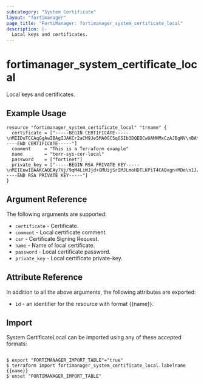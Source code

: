 ```yaml
---
subcategory: "System Certificate"
layout: "fortimanager"
page_title: "FortiManager: fortimanager_system_certificate_local"
description: |-
  Local keys and certificates.
---
```


# fortimanager_system_certificate_local
Local keys and certificates.

## Example Usage

```hcl
resource "fortimanager_system_certificate_local" "trname" {
  certificate = ["-----BEGIN CERTIFICATE-----\nMIIDuTCCAqGgAwIBAgIJAKCr2aCM9Je5MA0GCSqGSIb3DQEBCwUAMHMxCzAJBgNV\nBAYTAkdCMRMwEQYDVQQIDApTb21lLVN0YXRlMQ8wDQYDVQQHDAZMb25kb24xDDAK\nBgNVBAoMA0ZETDESMBAGA1UEAwwJbG9jYWxob3N0MRwwGgYJKoZIhvcNAQkBFg1z\nc0Bzc3Nzc3MuY29tMB4XDTE5MDUyOTE1MDIzMFoXDTIwMDUyODE1MDIzMFowczEL\nMAkGA1UEBhMCR0IxEzARBgNVBAgMClNvbWUtU3RhdGUxDzANBgNVBAcMBkxvbmRv\nbjEMMAoGA1UECgwDRkRMMRIwEAYDVQQDDAlsb2NhbGhvc3QxHDAaBgkqhkiG9w0B\nCQEWDXNzQHNzc3Nzcy5jb20wggEiMA0GCSqGSIb3DQEBAQUAA4IBDwAwggEKAoIB\nAQDLtWP/2ozguJYmN34YxSKNKsgwkuagcNMso+JPgIBC+Cf4wOjUn/KCRUklLCJ9\nafyi4ZLJxqyOaAUkkiK7ay1DObgRDe7zl++prOijzTqkE5CbWBZgRjlSDfIyl113\nvFRA7yzrRUP9lDyk3OwpmVFZ6Uac3D1PNlcAGL8UHEsVDhM6fDnN+JtnV2e8xXeZ\n2DQxjaqh73rCmJJkq3iCRKbM/BFHtCdjMG0Xy9UuUnYjl+omjj+e32Pcp3ZfbBRp\nnX3hoiuu4IVToIXEBvZlMkvDj/3sRdHzCqgN+FTnmqTulRHbZRy5+2htZgIys7t7\nnVZ0FgRYiV0C1xmRSyTttRTNAgMBAAGjUDBOMB0GA1UdDgQWBBTinUGXSHLwDOVm\nOMdVbk0NdJNcRzAfBgNVHSMEGDAWgBTinUGXSHLwDOVmOMdVbk0NdJNcRzAMBgNV\nHRMEBTADAQH/MA0GCSqGSIb3DQEBCwUAA4IBAQBX7ZHWH3N8EN+XcmUak7RG9qzy\nmnWPvyBiM8YI11rs87SkD+L8Q/ylxdmoI57cfPHpnqtkGAseRdN1EtzqILpyOo4Q\nQ2aF3ZHKUOEPBbblWqv+AbyXPHhODrm+Nlyu42axcqfLwLGAIRhVkVerX24lV/u2\ns3W/G5cse7RfNtxWPVUah7jAmsIv1Yc7Yi4TEIlQDImQI5TAoGTQOpPjYZXCtHXS\nxUIGOKDTds9X2wWb3lM7ANecrINh6CNB/tg3GNdGV8SCJvJnYtEgfipjS7cQoc5C\npBmnz+IlqzrwBZBxmB+1xFrYATm/hZ3HMFrLKQVoTJgTP74/PIpCaO/mjis4\n-----END CERTIFICATE-----"]
  comment     = "This is a Terraform example"
  name        = "terr-sys-cer-local"
  password    = ["fortinet"]
  private_key = ["-----BEGIN RSA PRIVATE KEY-----\nMIIEowIBAAKCAQEAy7Vj/9qM4LiWJjd+GMUijSrIMJLmoHDTLKPiT4CAQvgn+MDo\n1J/ygkVJJSwifWn8ouGSycasjmgFJJIiu2stQzm4EQ3u85fvqazoo806pBOQm1gW\nYEY5Ug3yMpddd7xUQO8s60VD/ZQ8pNzsKZlRWelGnNw9TzZXABi/FBxLFQ4TOnw5\nzfibZ1dnvMV3mdg0MY2qoe96wpiSZKt4gkSmzPwRR7QnYzBtF8vVLlJ2I5fqJo4/\nnt9j3Kd2X2wUaZ194aIrruCFU6CFxAb2ZTJLw4/97EXR8wqoDfhU55qk7pUR22Uc\nuftobWYCMrO7e51WdBYEWIldAtcZkUsk7bUUzQIDAQABAoIBABlV8x0EOpdMfeg8\n6KL+CcES/BkGfEaiIbGgpGoM6mbp5FbM72haiFfpdCJ6bcO5ZeGAOrh7zERd7Z3R\nyx4SQ2vkBt+gIwMK95Tb24db5Bo6ELcxan8I3OI2t9PQ/aABvVziIm0UjVNBl5VN\noNW/qt2K5Oxne/yZHpL1gPZoWnJAuBNcDZDNI5qQfT1JTWhmbu9pkjiNg3h0l5O4\nboETBdb3W2jlvCIegIQJ+xPkChS3I4cMoZ4LBRWMLpzK+Q57+zml75drsQ7PA0XH\nlx2nzUFCByu27pM6kiajXleUSGVH2VCUSNysQAYBSa77g5t7O+m+o3iNUslUDor3\nLY5eiKUCgYEA6dqJJxF28Wt6UbMgywQuv5koo8v8nyUhR4hZhvy5qge5v5Sh82UE\nRyVfSvMDR9oWnXs8tBZaf1sgsUEaFl2I/5kmFWTe7aGj1eXprOxOuMNk51AN2w9T\njHWici/rj0JEjvAteDvLjY6CTAi8Zg9OxuJWNyV2gZ1LpZ2cIlULzLsCgYEA3wAH\nJQ0jVeJ70v2I01m16d/klTNcqv9sTIPwowz0RFkOG8v482SSQ7Q43xkSYJvxKg12\nBO6qq+RzYwDPgA7/7kLrq1Ye2VobhrsRey6dEWGdrgA/TfoCgSjK0LEBh4Gn5h7l\nDycvfNRbum1D+uheyTPC94fJChwutihUsrXuEBcCgYAaoUczCrsXvNx+Bz75v20v\nZlqJZIZM/SZwBefkBk2CPkT5uwxCMkOtcmUKnOfHu98NaeY8v7roe9EaPkahO1+J\nc8AxeX4lY13L0tWsWnCQe7e225foVTN3cEHibPCPLMWv3UvgQDbq1Mqjq+8AVEft\nQAL/XqXDFs1xe6Q3CKZCVwKBgQCaCBbnTM/ffvUwo9dixVCWHwRw2m1j39Iad/g7\nZ7NBkpHgOV/YHtu40D+IOnUrLgvClFG0znYtDTt2YxTwy2uUU70dN/tO/qKMyaIl\nh+kOHHMhwSH45nvcYyTUSa9YvgIPPb/SW6q9eqFxgA+4u9DdAVfmSnBe/2B0ih8W\n4ftyOQKBgF0puFMyA7ySE2tQ5quiPBO95Vls4SMl59ofhEgMghmUErEFGvTHPxff\n2UF7AWahrhNq02cF8iTU/lS77D0W01TpEFl8xC5LyqewKzLatgFTFhFPPGt/wK0s\nuIAliRuV1Iyv2vDYmYaugpeZakogVBpkVPqvEzfEPgn9VEZKLQ7y\n-----END RSA PRIVATE KEY-----"]
}
```

## Argument Reference


The following arguments are supported:


* `certificate` - Certificate.
* `comment` - Local certificate comment.
* `csr` - Certificate Signing Request.
* `name` - Name of local certificate.
* `password` - Local certificate password.
* `private_key` - Local certificate private-key.


## Attribute Reference

In addition to all the above arguments, the following attributes are exported:
* `id` - an identifier for the resource with format {{name}}.

## Import

System CertificateLocal can be imported using any of these accepted formats:
```

$ export "FORTIMANAGER_IMPORT_TABLE"="true"
$ terraform import fortimanager_system_certificate_local.labelname {{name}}
$ unset "FORTIMANAGER_IMPORT_TABLE"
```

